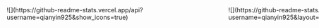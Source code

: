 <div style="display: flex; width: 902px; padding: 24px;" display="flex">
  <div style="flex: 1;">
    ![](https://github-readme-stats.vercel.app/api?username=qianyin925&show_icons=true)
  </div>
  <div style="width: 44.3%; padding-left: 10px;">
    ![](https://github-readme-stats.vercel.app/api/top-langs/?username=qianyin925&layout=compact)
  </div>
</div>